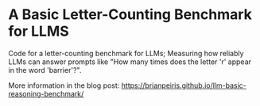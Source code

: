 # A Basic Letter-Counting Benchmark for LLMS

Code for a letter-counting benchmark for LLMs; Measuring how reliably LLMs can
answer prompts like "How many times does the letter 'r' appear in the word 'barrier'?".

More information in the blog post: https://brianpeiris.github.io/llm-basic-reasoning-benchmark/
